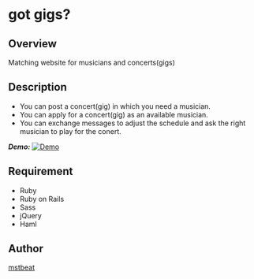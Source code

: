 # got gigs?

## Overview
Matching website for musicians and concerts(gigs)

## Description
- You can post a concert(gig) in which you need a musician.
- You can apply for a concert(gig) as an available musician.
- You can exchange messages to adjust the schedule and ask the right musician to play for the conert.

***Demo:***
[![Demo](https://i.gyazo.com/50ed706be5b2be50672f74d7672c9b76.gif)](https://gyazo.com/50ed706be5b2be50672f74d7672c9b76)

## Requirement
- Ruby
- Ruby on Rails
- Sass
- jQuery
- Haml

## Author
[mstbeat](https://github.com/mstbeat)
